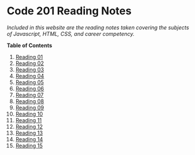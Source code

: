 # Code 201 Reading Notes

*Included in this website are the reading notes taken covering the subjects of Javascript, HTML, CSS, and career competency.*

**Table of Contents**
1. [Reading 01](class-01.md)
1. [Reading 02](class-02.md)
1. [Reading 03](class-03.md)
1. [Reading 04](class-04.md)
1. [Reading 05](reading_5.md)
1. [Reading 06](reading_6.md)
1. [Reading 07](reading_7.md)
1. [Reading 08](reading_8.md)
1. [Reading 09](reading_9.md)
1. [Reading 10](reading_10.md)
1. [Reading 11](reading_11.md)
1. [Reading 12](reading_12.md)
1. [Reading 13](reading_13.md)
1. [Reading 14](reading_14.md)
1. [Reading 15](reading_15.md)



